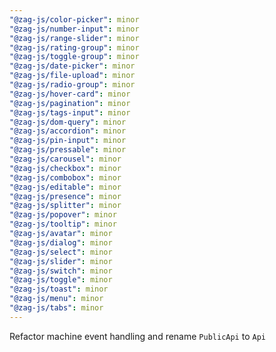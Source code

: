 ```yaml
---
"@zag-js/color-picker": minor
"@zag-js/number-input": minor
"@zag-js/range-slider": minor
"@zag-js/rating-group": minor
"@zag-js/toggle-group": minor
"@zag-js/date-picker": minor
"@zag-js/file-upload": minor
"@zag-js/radio-group": minor
"@zag-js/hover-card": minor
"@zag-js/pagination": minor
"@zag-js/tags-input": minor
"@zag-js/dom-query": minor
"@zag-js/accordion": minor
"@zag-js/pin-input": minor
"@zag-js/pressable": minor
"@zag-js/carousel": minor
"@zag-js/checkbox": minor
"@zag-js/combobox": minor
"@zag-js/editable": minor
"@zag-js/presence": minor
"@zag-js/splitter": minor
"@zag-js/popover": minor
"@zag-js/tooltip": minor
"@zag-js/avatar": minor
"@zag-js/dialog": minor
"@zag-js/select": minor
"@zag-js/slider": minor
"@zag-js/switch": minor
"@zag-js/toggle": minor
"@zag-js/toast": minor
"@zag-js/menu": minor
"@zag-js/tabs": minor
---
```


Refactor machine event handling and rename `PublicApi` to `Api`
